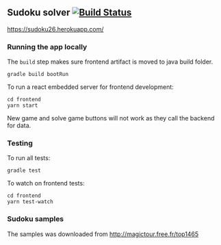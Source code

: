 Sudoku solver [![Build Status](https://travis-ci.org/vanphuong12a2/sudoku-solver.svg?branch=master)](https://travis-ci.org/vanphuong12a2)
---
https://sudoku26.herokuapp.com/


### Running the app locally

The `build` step makes sure frontend artifact is moved to java build folder.
```
gradle build bootRun
```


To run a react embedded server for frontend development: 
```$xslt
cd frontend
yarn start
```
New game and solve game buttons will not work as they call the backend for data.

### Testing
To run all tests: 
```
gradle test
```

To watch on frontend tests: 
```
cd frontend
yarn test-watch
```

### Sudoku samples
The samples was downloaded from http://magictour.free.fr/top1465
